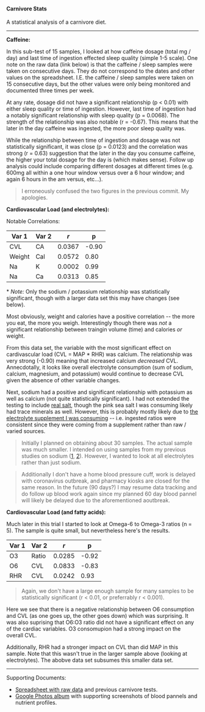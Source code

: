 #### Carnivore Stats

A statistical analysis of a carnivore diet.

---

**Caffeine:**

In this sub-test of 15 samples, I looked at how caffeine dosage (total mg / day) and last time of ingestion effected sleep quality (simple 1-5 scale).  One note on the raw data (link below) is that the caffeine / sleep samples were taken on consecutive days.  They do not correspond to the dates and other values on the spreadsheet.  I.E.  the caffeine / sleep samples were taken on 15 consecutive days, but the other values were only being monitored and documented three times per week.

At any rate, dosage did not have a significant relationship (p < 0.01) with either sleep quality or time of ingestion.  However, last time of ingestion had a notably significant relationship with sleep quality (p = 0.0068).  The strength of the relationship was also notable (r = -0.67).  This means that the later in the day caffeine was ingested, the more poor sleep quality was.

While the relationship between time of ingestion and dosage was not statistically significant, it was close (p = 0.0123) and the correlation was strong (r = 0.63) suggestion that the later in the day you consume caffeine, the higher your total dosage for the day is (which makes sense).  Follow up analysis could include comparing different dosages at different times (e.g. 600mg all within a one hour window versus over a 6 hour window; and again 6 hours in the am versus, etc...).

> I erroneously confused the two figures in the previous commit.  My apologies.


**Cardiovascular Load (and electrolytes):**

Notable Correlations:

| Var 1 | Var 2 | *r* | p |
|-------|-------|-----|---|
| CVL   | CA    | 0.0367 | -0.90 |
| Weight | Cal | 0.0572 | 0.80 |
| Na     | K | 0.0002 | 0.99 |
| Na     | Ca | 0.0313 | 0.85 |

\* *Note:* Only the sodium / potassium relationship was statistically significant, though with a larger data set this may have changes (see below).

Most obviously, weight and calories have a positive correlation -- the more you eat, the more you weigh.  Interestingly though there was *not* a significant relationship between traingin volume (time) and calories *or* weight.

From this data set, the variable with the most significant effect on cardivascular load (CVL = MAP * RHR) was calcium.  The relationship was very strong (-0.90) meaning that increased calcium *decreased* CVL.  Annecdotally, it looks like overall electrolyte consumption (sum of sodium, calcium, magnesium, and potassium) would continue to decrease CVL given the absence of other variable changes.

Next, sodium had a positive and significant relationship with potassium as well as calcium (not quite statistically significant).  I had not extended the testing to include [real salt](https://redmond.life/realsalt/), though the pink sea salt I was consuming likely had trace minerals as well.  However, this is probably mostly likely due to [the electrolyte supplement I was consuming](https://www.flyby.co/products/flyby-fuel-electrolyte-powder-lemon-lime) -- i.e. ingested ratios were consistent since they were coming from a supplement rather than raw / varied sources.

> Initially I planned on obtaining about 30 samples.  The actual sample was much smaller.  I intended on using samples from my previous studies on sodium ([1](https://github.com/savagezen/savagezen.github.io/blob/master/_posts/2019-03-08-blood-pressure-01.md), [2](https://docs.google.com/spreadsheets/d/1IU5-A1XtKTGN1AyGS6J562pRoQ8XduEmuM1_xzhbaz8/edit?usp=sharing)).  However, I wanted to look at all electrolytes rather than just sodium.

> Additionally I don't have a home blood pressure cuff, work is delayed with coronavirus outbreak, and pharmacy kiosks are closed for the same reason.  In the future (90 days?) I may resume data tracking and do follow up blood work again since my planned 60 day blood pannel will likely be delayed due to the aforementioned aoutbreak.

**Cardiovascular Load (and fatty acids):**

Much later in this trial I started to look at Omega-6 to Omega-3 ratios (n = 5).  The sample is quite small, but nevertheless here's the results.

| Var 1 | Var 2 | *r* | p |
|-------|-------|-----|---|
| O3    | Ratio | 0.0285 | -0.92 |
| O6    | CVL   | 0.0833 | -0.83 |
| RHR   | CVL   | 0.0242 | 0.93 |

> Again, we don't have a large enough sample for many samples to be statistically significant (r < 0.01, or preferrably r < 0.001).

Here we see that there is a negative relationship between O6 consumption and CVL (as one goes up, the other goes down) which was surprising.  It was also suprising that O6:O3 ratio did not have a significant effect on any of the cardiac variables.  O3 consomupion had a strong impact on the overall CVL.

Additionally, RHR had a stronger impact on CVL than did MAP in this sample.  Note that this wasn't true in the larger sample above (looking at electrolytes).  The abobve data set subsumes this smaller data set.

---

Supporting Documents:

* [Spreadsheet with raw data](https://docs.google.com/spreadsheets/d/13WCRykhYSVscl9QhU4B3CNdaC7-n2UEKnWZBDMZJoBs/edit?usp=sharing) and previous carnivore tests.
* [Google Photos album](https://photos.app.goo.gl/jrqqa6PNoXXHvM3m6) with supporting screenshots of blood pannels and nutrient profiles.
